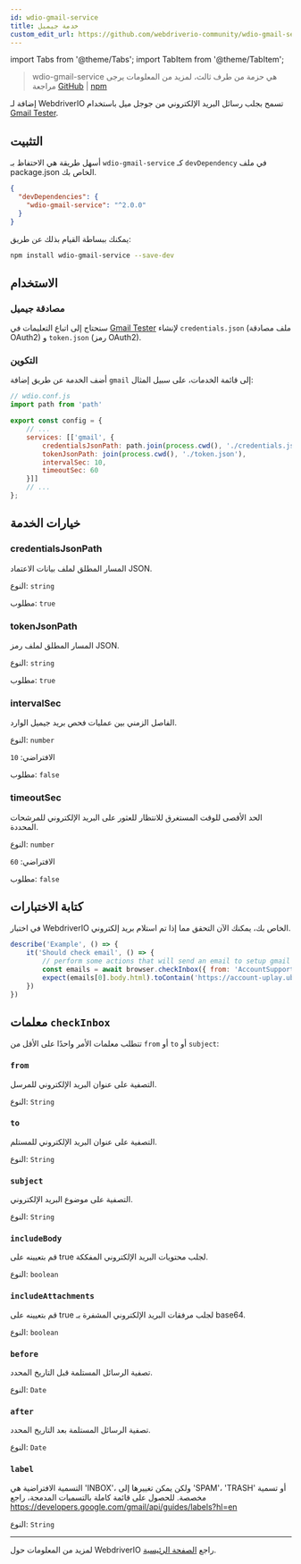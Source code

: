 ```yaml
---
id: wdio-gmail-service
title: خدمة جيميل
custom_edit_url: https://github.com/webdriverio-community/wdio-gmail-service/edit/main/README.md
---
```


import Tabs from '@theme/Tabs';
import TabItem from '@theme/TabItem';

> wdio-gmail-service هي حزمة من طرف ثالث، لمزيد من المعلومات يرجى مراجعة [GitHub](https://github.com/webdriverio-community/wdio-gmail-service) | [npm](https://www.npmjs.com/package/wdio-gmail-service)

إضافة لـ WebdriverIO تسمح بجلب رسائل البريد الإلكتروني من جوجل ميل باستخدام [Gmail Tester](https://github.com/levz0r/gmail-tester).

## التثبيت

أسهل طريقة هي الاحتفاظ بـ `wdio-gmail-service` كـ `devDependency` في ملف package.json الخاص بك.

```json
{
  "devDependencies": {
    "wdio-gmail-service": "^2.0.0"
  }
}
```

يمكنك ببساطة القيام بذلك عن طريق:

```sh
npm install wdio-gmail-service --save-dev
```

## الاستخدام

### مصادقة جيميل

ستحتاج إلى اتباع التعليمات في [Gmail Tester](https://github.com/levz0r/gmail-tester) لإنشاء `credentials.json` (ملف مصادقة OAuth2) و `token.json` (رمز OAuth2).

### التكوين

أضف الخدمة عن طريق إضافة `gmail` إلى قائمة الخدمات، على سبيل المثال:

```js
// wdio.conf.js
import path from 'path'

export const config = {
    // ...
    services: [['gmail', {
        credentialsJsonPath: path.join(process.cwd(), './credentials.json'),
        tokenJsonPath: join(process.cwd(), './token.json'),
        intervalSec: 10,
        timeoutSec: 60
    }]]
    // ...
};
```

## خيارات الخدمة

### credentialsJsonPath
المسار المطلق لملف بيانات الاعتماد JSON.

النوع: `string`

مطلوب: `true`

### tokenJsonPath
المسار المطلق لملف رمز JSON.

النوع: `string`

مطلوب: `true`

### intervalSec
الفاصل الزمني بين عمليات فحص بريد جيميل الوارد.

النوع: `number`

الافتراضي: `10`

مطلوب: `false`

### timeoutSec
الحد الأقصى للوقت المستغرق للانتظار للعثور على البريد الإلكتروني للمرشحات المحددة.

النوع: `number`

الافتراضي: `60`

مطلوب: `false`


## كتابة الاختبارات

في اختبار WebdriverIO الخاص بك، يمكنك الآن التحقق مما إذا تم استلام بريد إلكتروني.

```js
describe('Example', () => {
    it('Should check email', () => {
        // perform some actions that will send an email to setup gmail account
        const emails = await browser.checkInbox({ from: 'AccountSupport@ubi.com', subject: 'Ubisoft Password Change Request' });
        expect(emails[0].body.html).toContain('https://account-uplay.ubi.com/en-GB/action/change-password?genomeid=')
    })
})
```

## معلمات `checkInbox`

تتطلب معلمات الأمر واحدًا على الأقل من `from` أو `to` أو `subject`:

### `from`
التصفية على عنوان البريد الإلكتروني للمرسل.

النوع: `String`

### `to`
التصفية على عنوان البريد الإلكتروني للمستلم.

النوع: `String`

### `subject`
التصفية على موضوع البريد الإلكتروني.

النوع: `String`

### `includeBody`
قم بتعيينه على true لجلب محتويات البريد الإلكتروني المفككة.

النوع: `boolean`

### `includeAttachments`
قم بتعيينه على true لجلب مرفقات البريد الإلكتروني المشفرة بـ base64.

النوع: `boolean`

### `before`
تصفية الرسائل المستلمة قبل التاريخ المحدد.

النوع: `Date`

### `after`
تصفية الرسائل المستلمة بعد التاريخ المحدد.

النوع: `Date`

### `label`
التسمية الافتراضية هي 'INBOX'، ولكن يمكن تغييرها إلى 'SPAM'، 'TRASH' أو تسمية مخصصة. للحصول على قائمة كاملة بالتسميات المدمجة، راجع https://developers.google.com/gmail/api/guides/labels?hl=en

النوع: `String`

---

لمزيد من المعلومات حول WebdriverIO راجع [الصفحة الرئيسية](https://webdriver.io).